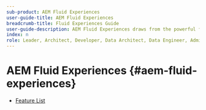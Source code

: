 ```yaml
---
sub-product: AEM Fluid Experiences
user-guide-title: AEM Fluid Experiences
breadcrumb-title: Fluid Experiences Guide
user-guide-description: AEM Fluid Experiences draws from the powerful feature sets of AEM Sites, AEM Dynamic Media, and AEM Assets to provide a robust solution for headless content delivery.
index: n
role: Leader, Architect, Developer, Data Architect, Data Engineer, Administrator, Business Practitioner
---
```


# AEM Fluid Experiences {#aem-fluid-experiences}

+ [Feature List](/help/fluid-experiences/feature-list.md)